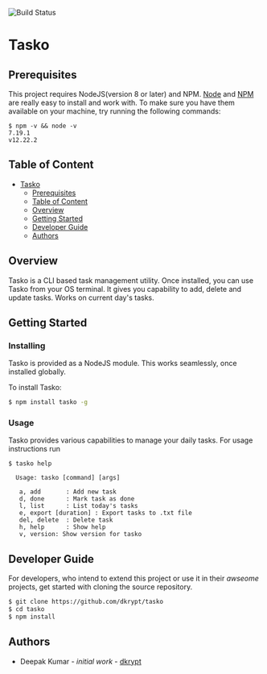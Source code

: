![Build Status](https://github.com/dkrypt/taskojs/actions/workflows/main.yml/badge.svg)
# Tasko

## Prerequisites
This project requires NodeJS(version 8 or later) and NPM. [Node](https://nodejs.org/en/) and [NPM](https://www.npmjs.com/) are really easy to install and work with. To make sure you have them available on your machine, try running the following commands:
```shell
$ npm -v && node -v
7.19.1
v12.22.2
```

## Table of Content
- [Tasko](#tasko)
    - [Prerequisites](#prerequisites)
    - [Table of Content](#table-of-content)
    - [Overview](#overview)
    - [Getting Started](#getting-started)
    - [Developer Guide](#developer-guide)
    - [Authors](#authors)
## Overview
Tasko is a CLI based task management utility. Once installed, you can use Tasko from your OS terminal. It gives you capability to add, delete and update tasks. Works on current day's tasks.

## Getting Started

### Installing
Tasko is provided as a NodeJS module. This works seamlessly, once installed globally.

To install Tasko:
```sh
$ npm install tasko -g
```

### Usage
Tasko provides various capabilities to manage your daily tasks. For usage instructions run 
```shell
$ tasko help

  Usage: tasko [command] [args]

   a, add       : Add new task
   d, done      : Mark task as done
   l, list      : List today's tasks
   e, export [duration] : Export tasks to .txt file
   del, delete  : Delete task
   h, help      : Show help
   v, version: Show version for tasko
```

## Developer Guide
For developers, who intend to extend this project or use it in their *awseome* projects, get started with cloning the source repository.
```sh
$ git clone https://github.com/dkrypt/tasko
$ cd tasko
$ npm install
```

## Authors

- Deepak Kumar - *initial work* - [dkrypt](https://github.com/dkrypt)